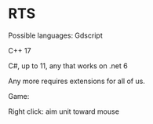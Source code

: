 # RTS

Possible languages:
Gdscript

C++ 17

C#, up to 11, any that works on .net 6

Any more requires extensions for all of us.


Game:

Right click: aim unit toward mouse
